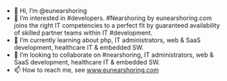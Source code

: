 - 👋 Hi, I’m @eunearshoring
- 👀 I’m interested in #developers. #Nearshoring by eunearshoring.com joins the right IT competencies to a perfect fit by guaranteed availability of skilled partner teams within IT #development.
- 🌱 I’m currently learning about php, IT administrators, web & SaaS development, healthcare IT & embedded SW. 
- 💞️ I’m looking to collaborate on #nearshoring, IT administrators, web & SaaS development, healthcare IT & embedded SW.
- 📫 How to reach me, see www.eunearshoring.com


